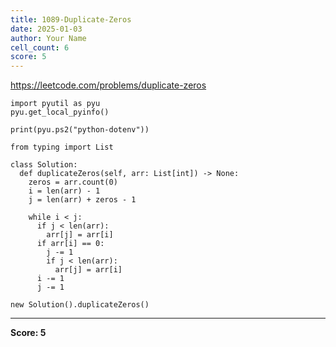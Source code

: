 ```yaml
---
title: 1089-Duplicate-Zeros
date: 2025-01-03
author: Your Name
cell_count: 6
score: 5
---
```


https://leetcode.com/problems/duplicate-zeros


```
import pyutil as pyu
pyu.get_local_pyinfo()
```


```
print(pyu.ps2("python-dotenv"))
```


```
from typing import List
```


```
class Solution:
  def duplicateZeros(self, arr: List[int]) -> None:
    zeros = arr.count(0)
    i = len(arr) - 1
    j = len(arr) + zeros - 1

    while i < j:
      if j < len(arr):
        arr[j] = arr[i]
      if arr[i] == 0:
        j -= 1
        if j < len(arr):
          arr[j] = arr[i]
      i -= 1
      j -= 1
```


```
new Solution().duplicateZeros()
```


---
**Score: 5**